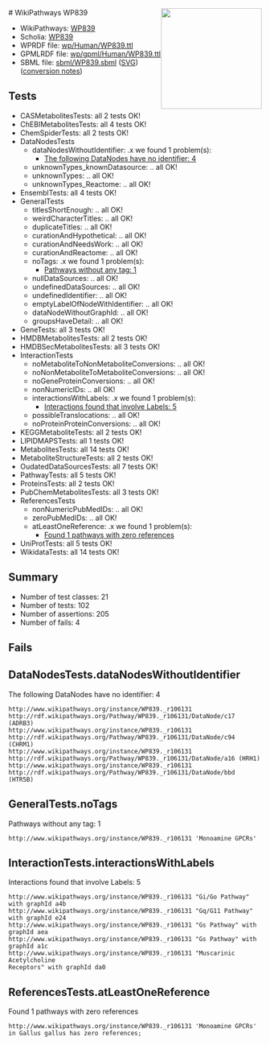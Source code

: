 <img style="float: right; width: 200px" src="../logo.png" />
# WikiPathways WP839

* WikiPathways: [WP839](https://identifiers.org/wikipathways:WP839)
* Scholia: [WP839](https://scholia.toolforge.org/wikipathways/WP839)
* WPRDF file: [wp/Human/WP839.ttl](../wp/Human/WP839.ttl)
* GPMLRDF file: [wp/gpml/Human/WP839.ttl](../wp/gpml/Human/WP839.ttl)
* SBML file: [sbml/WP839.sbml](../sbml/WP839.sbml) ([SVG](../sbml/WP839.svg)) ([conversion notes](../sbml/WP839.txt))

## Tests
* CASMetabolitesTests: all 2 tests OK!
* ChEBIMetabolitesTests: all 4 tests OK!
* ChemSpiderTests: all 2 tests OK!
* DataNodesTests
    * dataNodesWithoutIdentifier: .x we found 1 problem(s):
        * [The following DataNodes have no identifier: 4](#d2d32fa3)
    * unknownTypes_knownDatasource: .. all OK!
    * unknownTypes: .. all OK!
    * unknownTypes_Reactome: .. all OK!
* EnsemblTests: all 4 tests OK!
* GeneralTests
    * titlesShortEnough: .. all OK!
    * weirdCharacterTitles: .. all OK!
    * duplicateTitles: .. all OK!
    * curationAndHypothetical: .. all OK!
    * curationAndNeedsWork: .. all OK!
    * curationAndReactome: .. all OK!
    * noTags: .x we found 1 problem(s):
        * [Pathways without any tag: 1](#b5a30a81)
    * nullDataSources: .. all OK!
    * undefinedDataSources: .. all OK!
    * undefinedIdentifier: .. all OK!
    * emptyLabelOfNodeWithIdentifier: .. all OK!
    * dataNodeWithoutGraphId: .. all OK!
    * groupsHaveDetail: .. all OK!
* GeneTests: all 3 tests OK!
* HMDBMetabolitesTests: all 2 tests OK!
* HMDBSecMetabolitesTests: all 3 tests OK!
* InteractionTests
    * noMetaboliteToNonMetaboliteConversions: .. all OK!
    * noNonMetaboliteToMetaboliteConversions: .. all OK!
    * noGeneProteinConversions: .. all OK!
    * nonNumericIDs: .. all OK!
    * interactionsWithLabels: .x we found 1 problem(s):
        * [Interactions found that involve Labels: 5](#630d267c)
    * possibleTranslocations: .. all OK!
    * noProteinProteinConversions: .. all OK!
* KEGGMetaboliteTests: all 2 tests OK!
* LIPIDMAPSTests: all 1 tests OK!
* MetabolitesTests: all 14 tests OK!
* MetaboliteStructureTests: all 2 tests OK!
* OudatedDataSourcesTests: all 7 tests OK!
* PathwayTests: all 5 tests OK!
* ProteinsTests: all 2 tests OK!
* PubChemMetabolitesTests: all 3 tests OK!
* ReferencesTests
    * nonNumericPubMedIDs: .. all OK!
    * zeroPubMedIDs: .. all OK!
    * atLeastOneReference: .x we found 1 problem(s):
        * [Found 1 pathways with zero references](#35eb778e)
* UniProtTests: all 5 tests OK!
* WikidataTests: all 14 tests OK!


## Summary

* Number of test classes: 21
* Number of tests: 102
* Number of assertions: 205
* Number of fails: 4

## Fails

<a name="d2d32fa3" />

## DataNodesTests.dataNodesWithoutIdentifier

The following DataNodes have no identifier: 4
```
http://www.wikipathways.org/instance/WP839._r106131 http://rdf.wikipathways.org/Pathway/WP839._r106131/DataNode/c17 (ADRB3)
http://www.wikipathways.org/instance/WP839._r106131 http://rdf.wikipathways.org/Pathway/WP839._r106131/DataNode/c94 (CHRM1)
http://www.wikipathways.org/instance/WP839._r106131 http://rdf.wikipathways.org/Pathway/WP839._r106131/DataNode/a16 (HRH1)
http://www.wikipathways.org/instance/WP839._r106131 http://rdf.wikipathways.org/Pathway/WP839._r106131/DataNode/bbd (HTR5B)
```

<a name="b5a30a81" />

## GeneralTests.noTags

Pathways without any tag: 1
```
http://www.wikipathways.org/instance/WP839._r106131 'Monoamine GPCRs' 
```

<a name="630d267c" />

## InteractionTests.interactionsWithLabels

Interactions found that involve Labels: 5
```
http://www.wikipathways.org/instance/WP839._r106131 "Gi/Go Pathway" with graphId a4b
http://www.wikipathways.org/instance/WP839._r106131 "Gq/G11 Pathway" with graphId e24
http://www.wikipathways.org/instance/WP839._r106131 "Gs Pathway" with graphId aea
http://www.wikipathways.org/instance/WP839._r106131 "Gs Pathway" with graphId a1c
http://www.wikipathways.org/instance/WP839._r106131 "Muscarinic
Acetylcholine 
Receptors" with graphId da0
```

<a name="35eb778e" />

## ReferencesTests.atLeastOneReference

Found 1 pathways with zero references
```
http://www.wikipathways.org/instance/WP839._r106131 'Monoamine GPCRs' in Gallus gallus has zero references; 
```

